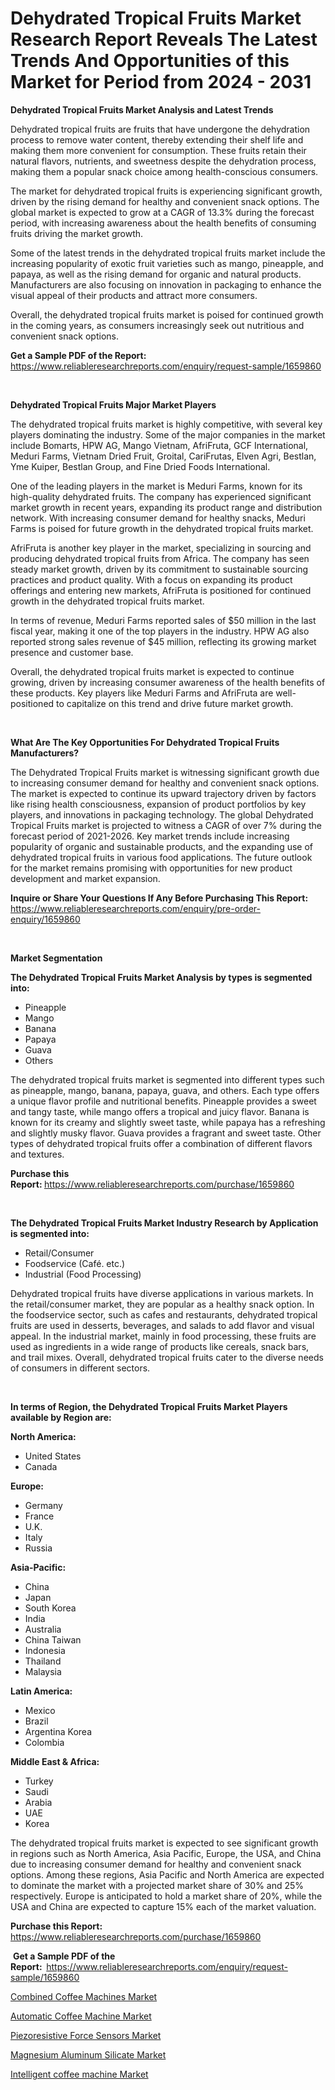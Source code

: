 <p><h1>Dehydrated Tropical Fruits Market Research Report Reveals The Latest Trends And Opportunities of this Market for Period from 2024 - 2031</h1></p><p><strong>Dehydrated Tropical Fruits Market Analysis and Latest Trends</strong></p>
<p><p>Dehydrated tropical fruits are fruits that have undergone the dehydration process to remove water content, thereby extending their shelf life and making them more convenient for consumption. These fruits retain their natural flavors, nutrients, and sweetness despite the dehydration process, making them a popular snack choice among health-conscious consumers.</p><p>The market for dehydrated tropical fruits is experiencing significant growth, driven by the rising demand for healthy and convenient snack options. The global market is expected to grow at a CAGR of 13.3% during the forecast period, with increasing awareness about the health benefits of consuming fruits driving the market growth.</p><p>Some of the latest trends in the dehydrated tropical fruits market include the increasing popularity of exotic fruit varieties such as mango, pineapple, and papaya, as well as the rising demand for organic and natural products. Manufacturers are also focusing on innovation in packaging to enhance the visual appeal of their products and attract more consumers.</p><p>Overall, the dehydrated tropical fruits market is poised for continued growth in the coming years, as consumers increasingly seek out nutritious and convenient snack options.</p></p>
<p><strong>Get a Sample PDF of the Report:&nbsp;</strong> <a href="https://www.reliableresearchreports.com/enquiry/request-sample/1659860">https://www.reliableresearchreports.com/enquiry/request-sample/1659860</a></p>
<p>&nbsp;</p>
<p><strong>Dehydrated Tropical Fruits Major Market Players</strong></p>
<p><p>The dehydrated tropical fruits market is highly competitive, with several key players dominating the industry. Some of the major companies in the market include Bomarts, HPW AG, Mango Vietnam, AfriFruta, GCF International, Meduri Farms, Vietnam Dried Fruit, Groital, CariFrutas, Elven Agri, Bestlan, Yme Kuiper, Bestlan Group, and Fine Dried Foods International.</p><p>One of the leading players in the market is Meduri Farms, known for its high-quality dehydrated fruits. The company has experienced significant market growth in recent years, expanding its product range and distribution network. With increasing consumer demand for healthy snacks, Meduri Farms is poised for future growth in the dehydrated tropical fruits market.</p><p>AfriFruta is another key player in the market, specializing in sourcing and producing dehydrated tropical fruits from Africa. The company has seen steady market growth, driven by its commitment to sustainable sourcing practices and product quality. With a focus on expanding its product offerings and entering new markets, AfriFruta is positioned for continued growth in the dehydrated tropical fruits market.</p><p>In terms of revenue, Meduri Farms reported sales of $50 million in the last fiscal year, making it one of the top players in the industry. HPW AG also reported strong sales revenue of $45 million, reflecting its growing market presence and customer base.</p><p>Overall, the dehydrated tropical fruits market is expected to continue growing, driven by increasing consumer awareness of the health benefits of these products. Key players like Meduri Farms and AfriFruta are well-positioned to capitalize on this trend and drive future market growth.</p></p>
<p>&nbsp;</p>
<p><strong>What Are The Key Opportunities For Dehydrated Tropical Fruits Manufacturers?</strong></p>
<p><p>The Dehydrated Tropical Fruits market is witnessing significant growth due to increasing consumer demand for healthy and convenient snack options. The market is expected to continue its upward trajectory driven by factors like rising health consciousness, expansion of product portfolios by key players, and innovations in packaging technology. The global Dehydrated Tropical Fruits market is projected to witness a CAGR of over 7% during the forecast period of 2021-2026. Key market trends include increasing popularity of organic and sustainable products, and the expanding use of dehydrated tropical fruits in various food applications. The future outlook for the market remains promising with opportunities for new product development and market expansion.</p></p>
<p><strong>Inquire or Share Your Questions If Any Before Purchasing This Report:</strong> <a href="https://www.reliableresearchreports.com/enquiry/pre-order-enquiry/1659860">https://www.reliableresearchreports.com/enquiry/pre-order-enquiry/1659860</a></p>
<p>&nbsp;</p>
<p><strong>Market Segmentation</strong></p>
<p><strong>The Dehydrated Tropical Fruits Market Analysis by types is segmented into:</strong></p>
<p><ul><li>Pineapple</li><li>Mango</li><li>Banana</li><li>Papaya</li><li>Guava</li><li>Others</li></ul></p>
<p><p>The dehydrated tropical fruits market is segmented into different types such as pineapple, mango, banana, papaya, guava, and others. Each type offers a unique flavor profile and nutritional benefits. Pineapple provides a sweet and tangy taste, while mango offers a tropical and juicy flavor. Banana is known for its creamy and slightly sweet taste, while papaya has a refreshing and slightly musky flavor. Guava provides a fragrant and sweet taste. Other types of dehydrated tropical fruits offer a combination of different flavors and textures.</p></p>
<p><strong>Purchase this Report:&nbsp;</strong><a href="https://www.reliableresearchreports.com/purchase/1659860">https://www.reliableresearchreports.com/purchase/1659860</a></p>
<p>&nbsp;</p>
<p><strong>The Dehydrated Tropical Fruits Market Industry Research by Application is segmented into:</strong></p>
<p><ul><li>Retail/Consumer</li><li>Foodservice (Café. etc.)</li><li>Industrial (Food Processing)</li></ul></p>
<p><p>Dehydrated tropical fruits have diverse applications in various markets. In the retail/consumer market, they are popular as a healthy snack option. In the foodservice sector, such as cafes and restaurants, dehydrated tropical fruits are used in desserts, beverages, and salads to add flavor and visual appeal. In the industrial market, mainly in food processing, these fruits are used as ingredients in a wide range of products like cereals, snack bars, and trail mixes. Overall, dehydrated tropical fruits cater to the diverse needs of consumers in different sectors.</p></p>
<p>&nbsp;</p>
<p><strong>In terms of Region, the Dehydrated Tropical Fruits Market Players available by Region are:</strong></p>
<p>
    <p> <strong> North America: </strong>
        <ul>
            <li>United States</li>
            <li>Canada</li>
        </ul>
        </p> 
    <p> <strong> Europe: </strong>
        <ul>
            <li>Germany</li>
            <li>France</li>
            <li>U.K.</li>
            <li>Italy</li>
            <li>Russia</li>
        </ul>
        </p> 
    <p> <strong> Asia-Pacific: </strong>
        <ul>
            <li>China</li>
            <li>Japan</li>
            <li>South Korea</li>
            <li>India</li>
            <li>Australia</li>
            <li>China Taiwan</li>
            <li>Indonesia</li>
            <li>Thailand</li>
            <li>Malaysia</li>
        </ul>
        </p> 
    <p> <strong> Latin America: </strong>
        <ul>
            <li>Mexico</li>
            <li>Brazil</li>
            <li>Argentina Korea</li>
            <li>Colombia</li>
        </ul>
        </p> 
    <p> <strong> Middle East & Africa: </strong>
        <ul>
            <li>Turkey</li>
            <li>Saudi</li>
            <li>Arabia</li>
            <li>UAE</li>
            <li>Korea</li>
        </ul>
    </p>
    </p>
<p><p>The dehydrated tropical fruits market is expected to see significant growth in regions such as North America, Asia Pacific, Europe, the USA, and China due to increasing consumer demand for healthy and convenient snack options. Among these regions, Asia Pacific and North America are expected to dominate the market with a projected market share of 30% and 25% respectively. Europe is anticipated to hold a market share of 20%, while the USA and China are expected to capture 15% each of the market valuation.</p></p>
<p><strong>Purchase this Report: </strong><a href="https://www.reliableresearchreports.com/purchase/1659860">https://www.reliableresearchreports.com/purchase/1659860</a></p>
<p>&nbsp;<strong>Get a Sample PDF of the Report:&nbsp;&nbsp;</strong><a href="https://www.reliableresearchreports.com/enquiry/request-sample/1659860">https://www.reliableresearchreports.com/enquiry/request-sample/1659860</a></p>
<p><strong></strong></p>
<p><p><a href="https://funky-papaya-cf4.notion.site/Combined-Coffee-Machines-Market-Size-Market-Trends-and-Growth-Outlook-forecasted-for-period-from-2-9b7da7832ee84b10ae874679dc389c0a">Combined Coffee Machines Market</a></p><p><a href="https://confirmed-shield-e13.notion.site/Automatic-Coffee-Machine-Market-Size-Growth-and-Forecast-from-2024-2031-823214f6425b4ac088c387cdd030fd51">Automatic Coffee Machine Market</a></p><p><a href="https://view.publitas.com/reportprime-1/piezoresistive-force-sensors-market-research-report-reveals-the-latest-trends-and-opportunities-of-this-market-for-period-from-2024-2031/">Piezoresistive Force Sensors Market</a></p><p><a href="https://view.publitas.com/reportprime-1/magnesium-aluminum-silicate-market-research-report-reveals-the-latest-trends-and-opportunities-of-this-market-for-period-from-2024-2031/">Magnesium Aluminum Silicate Market</a></p><p><a href="https://sore-arch-6db.notion.site/Intelligent-coffee-machine-Market-A-Comprehensive-Report-of-its-Market-Share-Growth-Trends-2024--6e4742693cb9418d94f6aa71a6f5b1cb">Intelligent coffee machine Market</a></p></p>